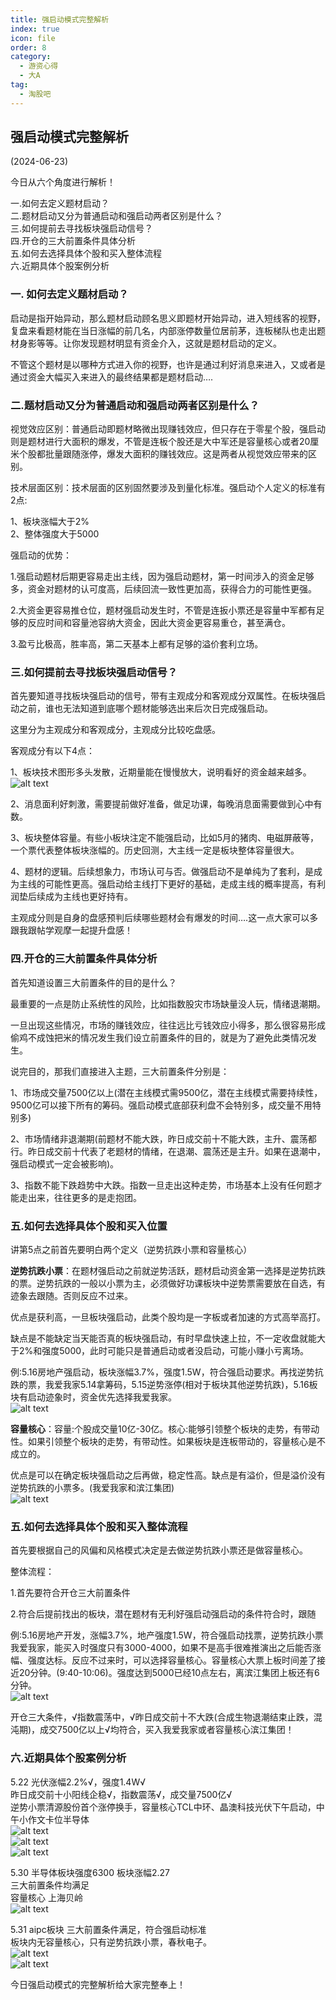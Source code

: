 ```yaml
---  
title: 强启动模式完整解析  
index: true  
icon: file  
order: 8  
category:  
  - 游资心得  
  - 大A  
tag:  
  - 淘股吧  
---  
```


## 强启动模式完整解析  

(2024-06-23)  

今日从六个角度进行解析！  

一.如何去定义题材启动？  
二.题材启动又分为普通启动和强启动两者区别是什么？  
三.如何提前去寻找板块强启动信号？  
四.开仓的三大前置条件具体分析  
五.如何去选择具体个股和买入整体流程  
六.近期具体个股案例分析  

### 一. 如何去定义题材启动？  

启动是指开始异动，那么题材启动顾名思义即题材开始异动，进入短线客的视野，复盘来看题材能在当日涨幅的前几名，内部涨停数量位居前茅，连板梯队也走出题材身影等等。让你发现题材明显有资金介入，这就是题材启动的定义。  

不管这个题材是以哪种方式进入你的视野，也许是通过利好消息来进入，又或者是通过资金大幅买入来进入的最终结果都是题材启动….  

### 二.题材启动又分为普通启动和强启动两者区别是什么？  

视觉效应区别：普通启动即题材略微出现赚钱效应，但只存在于零星个股，强启动则是题材进行大面积的爆发，不管是连板个股还是大中军还是容量核心或者20厘米个股都批量跟随涨停，爆发大面积的赚钱效应。这是两者从视觉效应带来的区别。  

技术层面区别：技术层面的区别固然要涉及到量化标准。强启动个人定义的标准有2点:  

1、板块涨幅大于2%  
2、整体强度大于5000  

强启动的优势：  

1.强启动题材后期更容易走出主线，因为强启动题材，第一时间涉入的资金足够多，资金对题材的认可度高，后续回流一致性更加高，获得合力的可能性更强。  

2.大资金更容易推仓位，题材强启动发生时，不管是连扳小票还是容量中军都有足够的反应时间和容量池容纳大资金，因此大资金更容易重仓，甚至满仓。  

3.盈亏比极高，胜率高，第二天基本上都有足够的溢价套利立场。  

### 三.如何提前去寻找板块强启动信号？  

首先要知道寻找板块强启动的信号，带有主观成分和客观成分双属性。在板块强启动之前，谁也无法知道到底哪个题材能够选出来后次日完成强启动。  

这里分为主观成分和客观成分，主观成分比较吃盘感。  

客观成分有以下4点：  

1、板块技术图形多头发散，近期量能在慢慢放大，说明看好的资金越来越多。  
![alt text](640-5.webp)  

2、消息面利好刺激，需要提前做好准备，做足功课，每晚消息面需要做到心中有数。  

3、板块整体容量。有些小板块注定不能强启动，比如5月的猪肉、电磁屏蔽等，一个票代表整体板块涨幅的。历史回测，大主线一定是板块整体容量很大。  

4、题材的逻辑。后续想象力，市场认可与否。做强启动不是单纯为了套利，是成为主线的可能性更高。强启动给主线打下更好的基础，走成主线的概率提高，有利润垫后续成为主线也更好持有。  

主观成分则是自身的盘感预判后续哪些题材会有爆发的时间….这一点大家可以多跟我跟帖学观摩一起提升盘感！  

### 四.开仓的三大前置条件具体分析  

首先知道设置三大前置条件的目的是什么？  

最重要的一点是防止系统性的风险，比如指数股灾市场缺量没人玩，情绪退潮期。  

一旦出现这些情况，市场的赚钱效应，往往远比亏钱效应小得多，那么很容易形成偷鸡不成蚀把米的情况发生我们设立前置条件的目的，就是为了避免此类情况发生。  

说完目的，那我们直接进入主题，三大前置条件分别是：  

1、市场成交量7500亿以上(潜在主线模式需9500亿，潜在主线模式需要持续性，9500亿可以接下所有的筹码。强启动模式底部获利盘不会特别多，成交量不用特别多)  

2、市场情绪非退潮期(前题材不能大跌，昨日成交前十不能大跌，主升、震荡都行。昨日成交前十代表了老题材的情绪，在退潮、震荡还是主升。如果在退潮中，强启动模式一定会被影响)。  

3、指数不能下跌趋势中大跌。指数一旦走出这种走势，市场基本上没有任何题才能走出来，往往更多的是走抱团。  

### 五.如何去选择具体个股和买入位置  

讲第5点之前首先要明白两个定义（逆势抗跌小票和容量核心）  

**逆势抗跌小票**：在题材强启动之前就逆势活跃，题材启动资金第一选择是逆势抗跌的票。逆势抗跌的一般以小票为主，必须做好功课板块中逆势票需要放在自选，有迹象去跟随。否则反应不过来。  

优点是获利高，一旦板块强启动，此类个股均是一字板或者加速的方式高举高打。  

缺点是不能缺定当天能否真的板块强启动，有时早盘快速上拉，不一定收盘就能大于2%和强度5000，此时可能只是普通启动或者没启动，可能小赚小亏离场。  

例:5.16房地产强启动，板块涨幅3.7%，强度1.5W，符合强启动要求。再找逆势抗跌的票，我爱我家5.14拿筹码，5.15逆势涨停(相对于板块其他逆势抗跌)，5.16板块有启动迹象时，资金优先选择我爱我家。  
![alt text](vn5sr1c2k527.jpg_760w.jpg)  

**容量核心**：容量:个股成交量10亿-30亿。核心:能够引领整个板块的走势，有带动性。如果引领整个板块的走势，有带动性。如果板块是连板带动的，容量核心是不成立的。  

优点是可以在确定板块强启动之后再做，稳定性高。缺点是有溢价，但是溢价没有逆势抗跌的小票多。(我爱我家和滨江集团)  
![alt text](6xwjldkhdn7j.jpg_760w.jpg)  

### 五.如何去选择具体个股和买入整体流程  

首先要根据自己的风偏和风格模式决定是去做逆势抗跌小票还是做容量核心。  

整体流程：  

1.首先要符合开仓三大前置条件  

2.符合后提前找出的板块，潜在题材有无利好强启动强启动的条件符合时，跟随  

例:5.16房地产开发，涨幅3.7%，地产强度1.5W，符合强启动找票，逆势抗跌小票我爱我家，能买入时强度只有3000-4000，如果不是高手很难推演出之后能否涨幅、强度达标。反应不过来时，可以选择容量核心。容量核心大票上板时间差了接近20分钟。(9:40-10:06)。强度达到5000已经10点左右，离滨江集团上板还有6分钟。  
![alt text](kd40vlbljse7.jpg_760w.jpg)  

开仓三大条件，√指数震荡中，√昨日成交前十不大跌(合成生物退潮结束止跌，混沌期)，成交7500亿以上√均符合，买入我爱我家或者容量核心滨江集团！  

### 六.近期具体个股案例分析  

5.22 光伏涨幅2.2%√，强度1.4W√  
昨日成交前十小阳线企稳√，指数震荡√，成交量7500亿√  
逆势小票清源股份首个涨停换手，容量核心TCL中环、晶澳科技光伏下午启动，中午小作文卡位半导体  
![alt text](0t8kc0vjy8o7.jpg_760w.jpg)  
![alt text](63kahc9c4z77.jpg_760w.jpg)  
![alt text](9xn6geqr0qp7.jpg_760w.jpg)  

5.30 半导体板块强度6300 板块涨幅2.27  
三大前置条件均满足  
容量核心 上海贝岭  
![alt text](3crnnv0kbvh7.jpg_760w.jpg)  

5.31 aipc板块 三大前置条件满足，符合强启动标准  
板块内无容量核心，只有逆势抗跌小票，春秋电子。  
![alt text](cx56ca7o3gy7.jpg_760w.jpg)  
![alt text](oy0uw2mxhbw7.jpg_760w.jpg)  

今日强启动模式的完整解析给大家完整奉上！  
